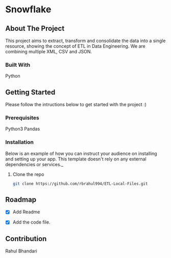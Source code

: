 # Snowflake

<!-- ABOUT THE PROJECT -->
## About The Project

This project aims to extract, transform and consolidate the data into a single resource, showing the concept of ETL in Data Engineering. We are combining multiple XML, CSV and JSON.
 
### Built With

Python

<!-- GETTING STARTED -->
## Getting Started

Please follow the intructions below to get started with the project :)

### Prerequisites

Python3
Pandas


### Installation

Below is an example of how you can instruct your audience on installing and setting up your app. This template doesn't rely on any external dependencies or services._


1. Clone the repo
   ```sh
   git clone https://github.com/rbrahul994/ETL-Local-Files.git
   ```

<!-- ROADMAP -->
## Roadmap

- [x] Add Readme
- [x] Add the code file.



<!-- CONTRIBUTING -->
<!-- ## Contributing -->
## Contribution
Rahul Bhandari

<!-- LICENSE -->
<!-- ## License -->
